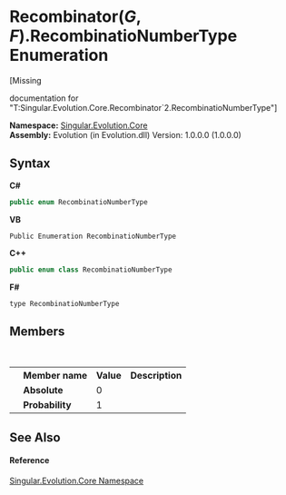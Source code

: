 # Recombinator(*G*, *F*).RecombinatioNumberType Enumeration
 

\[Missing <summary> documentation for "T:Singular.Evolution.Core.Recombinator`2.RecombinatioNumberType"\]

**Namespace:**&nbsp;<a href="7a43d210-bf66-e44d-0f97-e9e0fe26b1b8">Singular.Evolution.Core</a><br />**Assembly:**&nbsp;Evolution (in Evolution.dll) Version: 1.0.0.0 (1.0.0.0)

## Syntax

**C#**<br />
``` C#
public enum RecombinatioNumberType
```

**VB**<br />
``` VB
Public Enumeration RecombinatioNumberType
```

**C++**<br />
``` C++
public enum class RecombinatioNumberType
```

**F#**<br />
``` F#
type RecombinatioNumberType
```


## Members
&nbsp;<table><tr><th></th><th>Member name</th><th>Value</th><th>Description</th></tr><tr><td /><td target="F:Singular.Evolution.Core.Recombinator`2.RecombinatioNumberType.Absolute">**Absolute**</td><td>0</td><td /></tr><tr><td /><td target="F:Singular.Evolution.Core.Recombinator`2.RecombinatioNumberType.Probability">**Probability**</td><td>1</td><td /></tr></table>

## See Also


#### Reference
<a href="7a43d210-bf66-e44d-0f97-e9e0fe26b1b8">Singular.Evolution.Core Namespace</a><br />